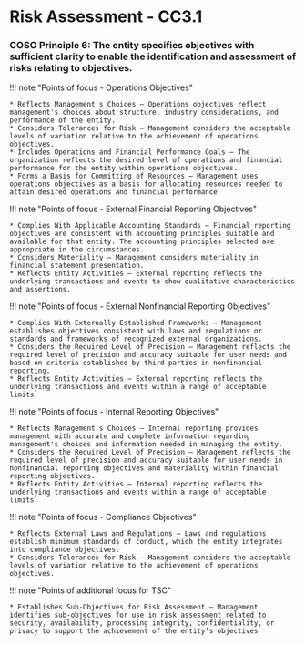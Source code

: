 #  Risk Assessment - CC3.1

### COSO Principle 6: The entity specifies objectives with sufficient clarity to enable the identification and assessment of risks relating to objectives.


!!! note "Points of focus - Operations Objectives"

    * Reflects Management's Choices — Operations objectives reflect management's choices about structure, industry considerations, and performance of the entity.
    * Considers Tolerances for Risk — Management considers the acceptable levels of variation relative to the achievement of operations objectives.
    * Includes Operations and Financial Performance Goals — The organization reflects the desired level of operations and financial performance for the entity within operations objectives.
    * Forms a Basis for Committing of Resources — Management uses operations objectives as a basis for allocating resources needed to attain desired operations and financial performance


!!! note "Points of focus - External Financial Reporting Objectives"

    * Complies With Applicable Accounting Standards — Financial reporting objectives are consistent with accounting principles suitable and available for that entity. The accounting principles selected are appropriate in the circumstances.
    * Considers Materiality — Management considers materiality in financial statement presentation.
    * Reflects Entity Activities — External reporting reflects the underlying transactions and events to show qualitative characteristics and assertions.
    
!!! note "Points of focus - External Nonfinancial Reporting Objectives"

    * Complies With Externally Established Frameworks — Management establishes objectives consistent with laws and regulations or standards and frameworks of recognized external organizations.
    * Considers the Required Level of Precision — Management reflects the required level of precision and accuracy suitable for user needs and based on criteria established by third parties in nonfinancial reporting.
    * Reflects Entity Activities — External reporting reflects the underlying transactions and events within a range of acceptable limits.

!!! note "Points of focus - Internal Reporting Objectives"

    * Reflects Management's Choices — Internal reporting provides management with accurate and complete information regarding management's choices and information needed in managing the entity.
    * Considers the Required Level of Precision — Management reflects the required level of precision and accuracy suitable for user needs in nonfinancial reporting objectives and materiality within financial reporting objectives.
    * Reflects Entity Activities — Internal reporting reflects the underlying transactions and events within a range of acceptable limits.

!!! note "Points of focus - Compliance Objectives"

    * Reflects External Laws and Regulations — Laws and regulations establish minimum standards of conduct, which the entity integrates into compliance objectives.
    * Considers Tolerances for Risk — Management considers the acceptable levels of variation relative to the achievement of operations objectives.

!!! note "Points of additional focus for TSC"

    * Establishes Sub-Objectives for Risk Assessment — Management identifies sub-objectives for use in risk assessment related to security, availability, processing integrity, confidentiality, or privacy to support the achievement of the entity’s objectives

